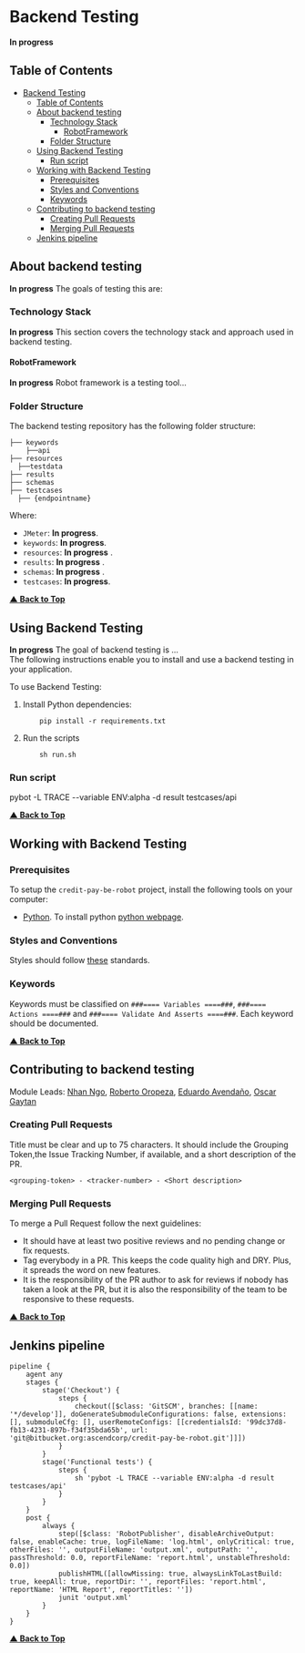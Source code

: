 # Backend Testing
**In progress**

## Table of Contents
- [Backend Testing](#backend-testing)
    - [Table of Contents](#table-of-contents)
    - [About backend testing](#about-backend-testing)
        - [Technology Stack](#technology-stack)
            - [RobotFramework](#robotframework)
        - [Folder Structure](#folder-structure)
    - [Using Backend Testing](#using-backend-testing)
        - [Run script](#run-script)
    - [Working with Backend Testing](#working-with-backend-testing)
        - [Prerequisites](#prerequisites)
        - [Styles and Conventions](#styles-and-conventions)
        - [Keywords](#keywords)
    - [Contributing to backend testing](#contributing-to-backend-testing)
        - [Creating Pull Requests](#creating-pull-requests)
        - [Merging Pull Requests](#merging-pull-requests)
    - [Jenkins pipeline](#jenkins-pipeline)


## About backend testing

**In progress** The goals of testing this are:

### Technology Stack
**In progress** This section covers the technology stack and approach used in backend testing.

#### RobotFramework
**In progress** Robot framework is a testing tool...

### Folder Structure
The backend testing repository has the following folder structure:

```
├── keywords   
    ├──api
├── resources
  ├──testdata
├── results
├── schemas 
├── testcases
  ├── {endpointname}
```

Where:
* `JMeter`: **In progress**.
* `keywords`: **In progress**.
* `resources`: **In progress** .
* `results`: **In progress** .
* `schemas`: **In progress** .
* `testcases`: **In progress**.

**[▲ Back to Top](#table-of-contents)**

## Using Backend Testing

**In progress** The goal of backend testing is ...  
The following instructions enable you to install and use a backend testing in your application. 

To use  Backend Testing:

1. Install Python dependencies:
    ```
        pip install -r requirements.txt
    ```

2. Run the scripts
    ```
        sh run.sh
    ```

### Run script ###
pybot -L TRACE --variable ENV:alpha -d result testcases/api


**[▲ Back to Top](#table-of-contents)**

## Working with Backend Testing
### Prerequisites

To setup the `credit-pay-be-robot` project, install the following tools on your computer:

* [Python](https://www.python.org/).
To install python [python webpage](https://www.python.org/downloads/).

### Styles and Conventions

Styles should follow [these](https://bitbucket.org/ascendcorp/acm-robot-style-guide/src/master/) standards. 

### Keywords
Keywords must be classified on ``###==== Variables ====###``,  ``###==== Actions ====###`` and ``###==== Validate And Asserts ====###``. Each keyword should be documented.

**[▲ Back to Top](#table-of-contents)**

## Contributing to backend testing

Module Leads: 
[Nhan Ngo](mailto:nhan.ngo@wizeline.com),
[Roberto Oropeza](mailto:roberto.oropeza@wizeline.com),
[Eduardo Avendaño](mailto:eduardo.avendano@team.wizeline.com),
[Oscar Gaytan](mailto:oscar.gaytan@wizeline.com)

### Creating Pull Requests

Title must be clear and up to 75 characters. It should include the Grouping Token,the Issue Tracking Number, if available, and a short description of the PR.

`<grouping-token> - <tracker-number> - <Short description>`


### Merging Pull Requests

To merge a Pull Request follow the next guidelines:

* It should have at least two positive reviews and no pending change or fix requests.
* Tag everybody in a PR. This keeps the code quality high and DRY. Plus, it spreads the word on new features.
* It is the responsibility of the PR author to ask for reviews if nobody has taken a look at the PR, but it is also the responsibility of the team to be responsive to these requests.

**[▲ Back to Top](#table-of-contents)**



## Jenkins pipeline
```
pipeline {
    agent any
    stages {
        stage('Checkout') {
            steps {
                checkout([$class: 'GitSCM', branches: [[name: '*/develop']], doGenerateSubmoduleConfigurations: false, extensions: [], submoduleCfg: [], userRemoteConfigs: [[credentialsId: '99dc37d8-fb13-4231-897b-f34f35bda65b', url: 'git@bitbucket.org:ascendcorp/credit-pay-be-robot.git']]])
            }
        }
        stage('Functional tests') {
            steps {
                sh 'pybot -L TRACE --variable ENV:alpha -d result testcases/api'
            }
        }
    }
    post {
        always {
            step([$class: 'RobotPublisher', disableArchiveOutput: false, enableCache: true, logFileName: 'log.html', onlyCritical: true, otherFiles: '', outputFileName: 'output.xml', outputPath: '', passThreshold: 0.0, reportFileName: 'report.html', unstableThreshold: 0.0])
            publishHTML([allowMissing: true, alwaysLinkToLastBuild: true, keepAll: true, reportDir: '', reportFiles: 'report.html', reportName: 'HTML Report', reportTitles: ''])
            junit 'output.xml'
        }
    }
}
```

**[▲ Back to Top](#table-of-contents)**